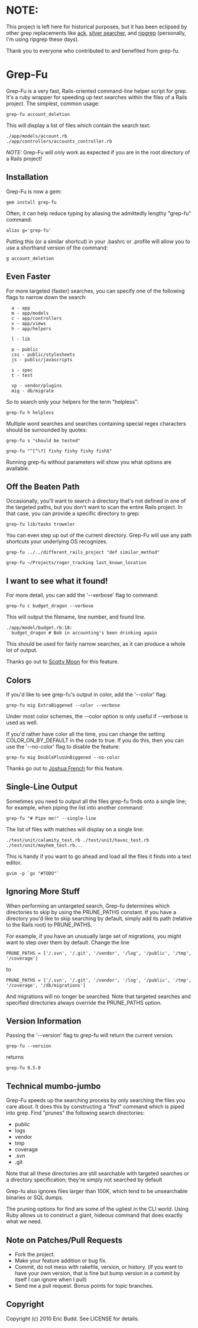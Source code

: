 
NOTE:
=====
This project is left here for historical purposes, but it has been eclipsed by other grep replacements like [ack](https://beyondgrep.com/), [silver searcher](https://github.com/ggreer/the_silver_searcher), and [ripgrep](https://github.com/BurntSushi/ripgrep) (personally, I'm using ripgrep these days).

Thank you to everyone who contributed to and benefited from grep-fu.

Grep-Fu
=======

Grep-Fu is a very fast, Rails-oriented command-line helper script for grep.  It's a ruby wrapper for speeding up text searches within the files of a Rails project.  The simplest, common usage:

    grep-fu account_deletion

This will display a list of files which contain the search text:

    ./app/models/account.rb
    ./app/controllers/accounts_controller.rb

*NOTE:* Grep-Fu will only work as expected if you are in the root directory of a Rails project!

Installation
------------

Grep-Fu is now a gem:

    gem install grep-fu

Often, it can help reduce typing by aliasing the admittedly lengthy "grep-fu" command:

    alias g='grep-fu'

Putting this (or a similar shortcut) in your .bashrc or .profile will allow you to use a shorthand version of the command:

    g account_deletion

Even Faster
-----------

For more targeted (faster) searches, you can specify one of the following flags to narrow down the search:

      a - app
      m - app/models
      c - app/controllers
      v - app/views
      h - app/helpers

      l - lib

      p - public
      css - public/stylesheets
      js - public/javascripts

      s - spec
      t - test

      vp - vendor/plugins
      mig - db/migrate

So to search only your helpers for the term "helpless":

    grep-fu h helpless

Multiple word searches and searches containing special regex characters should be surrounded by quotes:

    grep-fu s "should be tested"

    grep-fu "^[^\?] fishy fishy fishy fish$"

Running grep-fu without parameters will show you what options are available.

Off the Beaten Path
----------------------------

Occasionally, you'll want to search a directory that's not defined in one of the targeted paths, but you don't want to scan the entire Rails project.  In that case, you can provide a specific directory to grep:

    grep-fu lib/tasks troweler

You can even step up out of the current directory.  Grep-Fu will use any path shortcuts your underlying OS recognizes.

    grep-fu ../../different_rails_project "def similar_method"

    grep-fu ~/Projects/roger_tracking last_known_location

I want to see what it found!
----------------------------

For more detail, you can add the '--verbose' flag to command:

    grep-fu c budget_dragon --verbose

This will output the filename, line number, and found line.

    ./app/model/budget.rb:18:
      budget_dragon # Bob in accounting's been drinking again

This should be used for fairly narrow searches, as it can produce a whole lot of output.

Thanks go out to [Scotty Moon](http://github.com/scottymoon) for this feature.

Colors
------

If you'd like to see grep-fu's output in color, add the '--color' flag:

    grep-fu mig ExtraBiggened --color --verbose

Under most color schemes, the --color option is only useful if --verbose is used as well.

If you'd rather have color all the time, you can change the setting COLOR_ON_BY_DEFAULT in the code to true.  If you do this, then you can use the '--no-color' flag to disable the feature:

    grep-fu mig DoublePlusUnBiggened --no-color

Thanks go out to [Joshua French](http://github.com/osake) for this feature.

Single-Line Output
------------------

Sometimes you need to output all the files grep-fu finds onto a single line; for example, when piping the list into another command:

    grep-fu "# Pipe me!" --single-line

The list of files with matches will display on a single line:

    ./test/unit/calamity_test.rb ./test/unit/havoc_test.rb ./test/unit/mayhem_test.rb...

This is handy if you want to go ahead and load all the files it finds into a text editor.

    gvim -p `gx "#TODO"`

Ignoring More Stuff
---------------------

When performing an untargeted search, Grep-fu determines which directories to skip by using the PRUNE_PATHS constant.  If you have a directory you'd like to skip searching by default, simply add its path (relative to the Rails root) to PRUNE_PATHS.

For example, if you have an unusually large set of migrations, you might want to step over them by default.  Change the line

    PRUNE_PATHS = ['/.svn', '/.git', '/vendor', '/log', '/public', '/tmp', '/coverage']

to

    PRUNE_PATHS = ['/.svn', '/.git', '/vendor', '/log', '/public', '/tmp', '/coverage', '/db/migrations']

And migrations will no longer be searched.  Note that targeted searches and specified directories always override the PRUNE_PATHS option.

Version Information
-------------------

Passing the '--version' flag to grep-fu will return the current version.

    grep-fu --version

returns

    grep-fu 0.5.0

Technical mumbo-jumbo
---------------------

Grep-Fu speeds up the searching process by only searching the files you care about.  It does this by constructing a "find" command which is piped into grep.  Find "prunes" the following search directories:

 * public
 * logs
 * vendor
 * tmp
 * coverage
 * .svn
 * .git

Note that all these directories are still searchable with targeted searches or a directory specification; they're simply not searched by default

Grep-fu also ignores files larger than 100K, which tend to be unsearchable binaries or SQL dumps.

The pruning options for find are some of the ugliest in the CLI world.  Using Ruby allows us to construct a giant, hideous command that does exactly what we need.

Note on Patches/Pull Requests
-----------------------------

* Fork the project.
* Make your feature addition or bug fix.
* Commit, do not mess with rakefile, version, or history.
  (if you want to have your own version, that is fine but bump version in a commit by itself I can ignore when I pull)
* Send me a pull request. Bonus points for topic branches.

Copyright
---------

Copyright (c) 2010 Eric Budd. See LICENSE for details.
